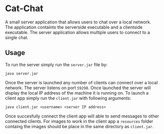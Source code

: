 # Cat-Chat

A small server application that allows users to chat over a local network. The application containts the serverside executable and a clientside executable. The server application allows multiple users to connect to a single chat.

## Usage

To run the server simply run the `server.jar` file by:

```
java server.jar
```

Once the server is launched any number of clients can connect over a local network. The server listens on port `59298`. Once launched the server will display the local IP address of the machine it is running on. To launch a client app simply run the `client.jar` with following arguments:

```
java client.jar <username> <server IP address>
```
Once succesfully connect the client app will able to send messages to other connected clients. For images to work in the client app a `resources` folder containg the images should be place in the same directory as `client.jar`.
